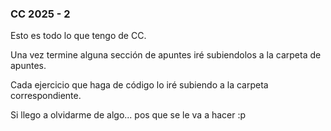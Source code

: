 ### CC 2025 - 2
Esto es todo lo que tengo de CC.

Una vez termine alguna sección de apuntes iré subiendolos a la carpeta de apuntes.

Cada ejercicio que haga de código lo iré subiendo a la carpeta correspondiente.


Si llego a olvidarme de algo... pos que se le va a hacer :p
